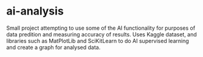 # ai-analysis

Small project attempting to use some of the AI functionality for purposes of data predition and measuring accuracy of results. Uses Kaggle dataset, and libraries such as MatPlotLib and SciKitLearn to do AI supervised learning and create a graph for analysed data. 
